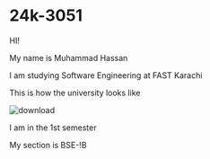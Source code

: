 # 24k-3051
HI!

My name is Muhammad Hassan

I am studying Software Engineering at FAST Karachi

This is how the university looks like 

![download](https://github.com/user-attachments/assets/e5ff1e7b-449c-4a8e-8418-9ef00d389bc6)

I am in the 1st semester 

My section is BSE-!B
